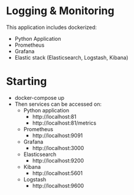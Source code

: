 # Logging & Monitoring

This application includes dockerized:
- Python Application
- Prometheus
- Grafana
- Elastic stack (Elasticsearch, Logstash, Kibana)


# Starting
- docker-compose up
- Then services can be accessed on:
  - Python application
    - http://localhost:81
    - http://localhost:81/metrics
  - Prometheus
    - http://localhost:9091
  - Grafana
    - http://localhost:3000
  - Elasticsearch
    - http://localhost:9200
  - Kibana
    - http://localhost:5601
  - Logstash
    - http://localhost:9600
